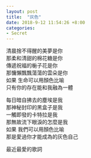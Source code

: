 ```yaml
---
layout: post
title:  "灰色"
date: 2018-9-12 11:54:26 +8:00
categories: 
- Secret
---
```


清晨捨不得醒的美夢是你  
那柔和清甜的棉花糖是你  
傳遞祝福的梔子花是你  
那慵懶飄飄蕩蕩的雲朵是你  
如果 生命可以用顏色比喻  
只有你的存在能和我融為一體  

每日暗自拂去的塵埃是我  
那神秘封印的黑盒子是我  
一觸即發的卡特拉是我  
那無故流下眼淚的怎麼是我  
如果 我們可以用顏色比喻  
那是愛過你才能成為的灰色自己  

最近最愛的歌詞  